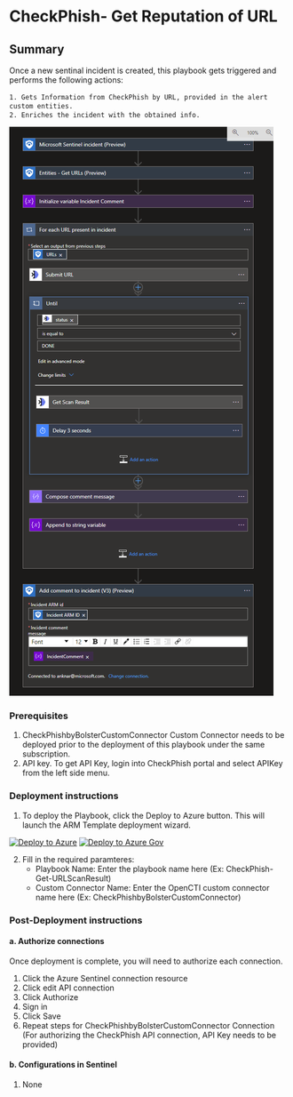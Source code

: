# CheckPhish- Get Reputation of URL
 ## Summary
 
 Once a new sentinal incident is created, this playbook gets triggered and performs the following actions:

    1. Gets Information from CheckPhish by URL, provided in the alert custom entities.
    2. Enriches the incident with the obtained info.

![Playbook Designer view](./images/CheckPhishFlow.png)<br>

### Prerequisites 
1. CheckPhishbyBolsterCustomConnector Custom Connector needs to be deployed prior to the deployment of this playbook under the same subscription.
2. API key. To get API Key, login into CheckPhish portal and select APIKey from the left side menu.

### Deployment instructions 

1. To deploy the Playbook, click the Deploy to Azure button. This will launch the ARM Template deployment wizard.

[![Deploy to Azure](https://aka.ms/deploytoazurebutton)](https://portal.azure.com/#create/Microsoft.Template/uri/https%3A%2F%2Fraw.githubusercontent.com%2FAzure%2FAzure-Sentinel%2Fmaster%2FSolutions%2FCheckPhish%20by%20Bolster%2FPlaybooks%2FCheckPhishPlaybooks%2FCheckPhsh%2DGet%2DURLScanResult%2Fazuredeploy.json)
[![Deploy to Azure Gov](https://aka.ms/deploytoazuregovbutton)](https://portal.azure.us/#create/Microsoft.Template/uri/https%3A%2F%2Fraw.githubusercontent.com%2FAzure%2FAzure-Sentinel%2Fmaster%2FSolutions%2FCheckPhish%20by%20Bolster%2FPlaybooks%2FCheckPhishPlaybooks%2FCheckPhsh%2DGet%2DURLScanResult%2Fazuredeploy.json)

2. Fill in the required paramteres:
    * Playbook Name: Enter the playbook name here (Ex: CheckPhish-Get-URLScanResult)
    * Custom Connector Name: Enter the OpenCTI custom connector name here (Ex: CheckPhishbyBolsterCustomConnector)

    
### Post-Deployment instructions 
#### a. Authorize connections
Once deployment is complete, you will need to authorize each connection.
1.	Click the Azure Sentinel connection resource
2.	Click edit API connection
3.	Click Authorize
4.	Sign in
5.	Click Save
6.	Repeat steps for CheckPhishbyBolsterCustomConnector Connection (For authorizing the CheckPhish API connection, API Key needs to be provided)
#### b. Configurations in Sentinel
1. None


